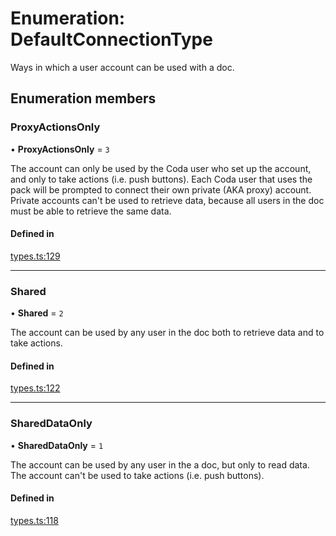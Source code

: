 # Enumeration: DefaultConnectionType

Ways in which a user account can be used with a doc.

## Enumeration members

### ProxyActionsOnly

• **ProxyActionsOnly** = `3`

The account can only be used by the Coda user who set up the account, and only to take
actions (i.e. push buttons). Each Coda user that uses the pack will be prompted to
connect their own private (AKA proxy) account. Private accounts can't be used to retrieve
data, because all users in the doc must be able to retrieve the same data.

#### Defined in

[types.ts:129](https://github.com/coda/packs-sdk/blob/main/types.ts#L129)

___

### Shared

• **Shared** = `2`

The account can be used by any user in the doc both to retrieve data and to take actions.

#### Defined in

[types.ts:122](https://github.com/coda/packs-sdk/blob/main/types.ts#L122)

___

### SharedDataOnly

• **SharedDataOnly** = `1`

The account can be used by any user in the a doc, but only to read data. The account can't be
used to take actions (i.e. push buttons).

#### Defined in

[types.ts:118](https://github.com/coda/packs-sdk/blob/main/types.ts#L118)
